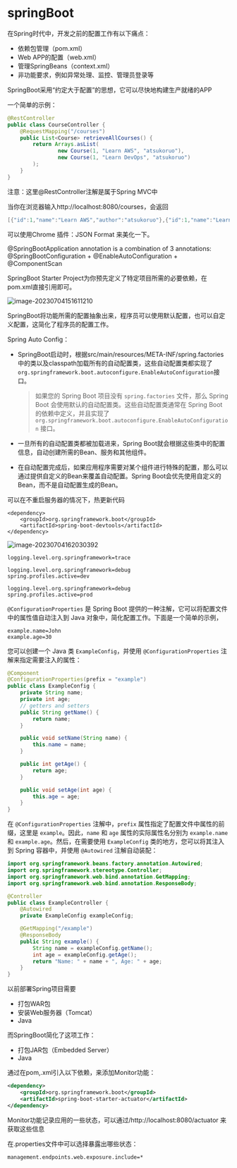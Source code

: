 # springBoot



在Spring时代中，开发之前的配置工作有以下痛点：

- 依赖包管理（pom.xml）
- Web APP的配置（web.xml）
- 管理SpringBeans（context.xml）
- 非功能要求，例如异常处理、监控、管理员登录等

SpringBoot采用“约定大于配置”的思想，它可以尽快地构建生产就绪的APP




一个简单的示例：

~~~java
@RestController
public class CourseController {
    @RequestMapping("/courses")
    public List<Course> retrieveAllCourses() {
        return Arrays.asList(
                new Course(1, "Learn AWS", "atsukoruo"),
                new Course(1, "Learn DevOps", "atsukoruo")
        );
    }
}
~~~

注意：这里@RestController注解是属于Spring MVC中

当你在浏览器输入http://localhost:8080/courses，会返回

~~~java
[{"id":1,"name":"Learn AWS","author":"atsukoruo"},{"id":1,"name":"Learn DevOps","author":"atsukoruo"}]
~~~

可以使用Chrome 插件：JSON Format 来美化一下。



@SpringBootApplication annotation is a combination of 3 annotations: @SpringBootConfiguration + @EnableAutoConfiguration + @ComponentScan





SpringBoot Starter Project为你预先定义了特定项目所需的必要依赖，在pom.xml直接引用即可。

![image-20230704151611210](C:\Users\AtsukoRuo\Desktop\note\Spring\assets\image-20230704151611210.png)





SpringBoot将功能所需的配置抽象出来，程序员可以使用默认配置，也可以自定义配置，这简化了程序员的配置工作。

Spring Auto Config：

- SpringBoot启动时，根据src/main/resources/META-INF/spring.factories中的类以及classpath加载所有的自动配置类，这些自动配置类都实现了`org.springframework.boot.autoconfigure.EnableAutoConfiguration`接口。

  > 如果您的 Spring Boot 项目没有 `spring.factories` 文件，那么 Spring Boot 会使用默认的自动配置类。这些自动配置类通常在 Spring Boot 的依赖中定义，并且实现了 `org.springframework.boot.autoconfigure.EnableAutoConfiguration` 接口。

- 一旦所有的自动配置类都被加载进来，Spring Boot就会根据这些类中的配置信息，自动创建所需的Bean、服务和其他组件。

- 在自动配置完成后，如果应用程序需要对某个组件进行特殊的配置，那么可以通过提供自定义的Bean来覆盖自动配置。Spring Boot会优先使用自定义的Bean，而不是自动配置生成的Bean。



可以在不重启服务器的情况下，热更新代码

~~~
<dependency>
    <groupId>org.springframework.boot</groupId>
    <artifactId>spring-boot-devtools</artifactId>
</dependency>
~~~



![image-20230704162030392](C:\Users\AtsukoRuo\Desktop\note\Spring\assets\image-20230704162030392.png)

~~~properties
logging.level.org.springframework=trace

logging.level.org.springframework=debug
spring.profiles.active=dev

logging.level.org.springframework=debug
spring.profiles.active=prod
~~~









`@ConfigurationProperties` 是 Spring Boot 提供的一种注解，它可以将配置文件中的属性值自动注入到 Java 对象中，简化配置工作。下面是一个简单的示例，

```properties
example.name=John
example.age=30
```

您可以创建一个 Java 类 `ExampleConfig`，并使用 `@ConfigurationProperties` 注解来指定需要注入的属性：

```java
@Component
@ConfigurationProperties(prefix = "example")
public class ExampleConfig {
    private String name;
    private int age;
    // getters and setters
    public String getName() {
        return name;
    }

    public void setName(String name) {
        this.name = name;
    }

    public int getAge() {
        return age;
    }

    public void setAge(int age) {
        this.age = age;
    }
}
```

在 `@ConfigurationProperties` 注解中，`prefix` 属性指定了配置文件中属性的前缀，这里是 `example`。因此，`name` 和 `age` 属性的实际属性名分别为 `example.name` 和 `example.age`。然后，在需要使用 `ExampleConfig` 类的地方，您可以将其注入到 Spring 容器中，并使用 `@Autowired` 注解自动装配：

```java
import org.springframework.beans.factory.annotation.Autowired;
import org.springframework.stereotype.Controller;
import org.springframework.web.bind.annotation.GetMapping;
import org.springframework.web.bind.annotation.ResponseBody;

@Controller
public class ExampleController {
    @Autowired
    private ExampleConfig exampleConfig;

    @GetMapping("/example")
    @ResponseBody
    public String example() {
        String name = exampleConfig.getName();
        int age = exampleConfig.getAge();
        return "Name: " + name + ", Age: " + age;
    }
}
```





以前部署Spring项目需要

- 打包WAR包
- 安装Web服务器（Tomcat）
- Java

而SpringBoot简化了这项工作：

- 打包JAR包（Embedded Server）
- Java





通过在pom,.xml引入以下依赖，来添加Monitor功能：

~~~xml
<dependency>
    <groupId>org.springframework.boot</groupId>
    <artifactId>spring-boot-starter-actuator</artifactId>
</dependency>
~~~

Monitor功能记录应用的一些状态，可以通过/http://localhost:8080/actuator 来获取这些信息

在.properties文件中可以选择暴露出哪些状态：

~~~properties
management.endpoints.web.exposure.include=*
~~~







